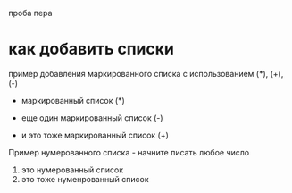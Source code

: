 проба пера

# как добавить списки

пример добавления маркированного списка с использованием (*), (+), (-)
 * маркированный список (*)
 - еще один маркированный список (-)
 + и это тоже маркированный список (+)

 Пример нумерованного списка - начните писать любое число

 1. это нумерованный список
 2. это тоже нуменрованный список
